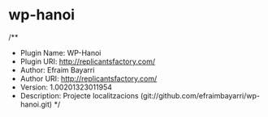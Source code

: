 wp-hanoi
========

/**
 * Plugin Name: WP-Hanoi
 * Plugin URI: http://replicantsfactory.com/
 * Author: Efraim Bayarri
 * Author URI: http://replicantsfactory.com/
 * Version: 1.00201323011954
 * Description: Projecte localitzacions (git://github.com/efraimbayarri/wp-hanoi.git)
 */
